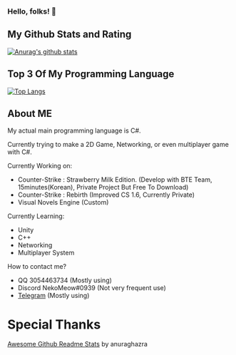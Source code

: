 ### Hello, folks! 👋

## My Github Stats and Rating
[![Anurag's github stats](https://github-readme-stats.vercel.app/api?username=HowToDoThis&show_icons=true&theme=radical)](https://github.com/anuraghazra/github-readme-stats)

## Top 3 Of My Programming Language
[![Top Langs](https://github-readme-stats.vercel.app/api/top-langs/?username=HowToDoThis&langs_count=3)](https://github.com/anuraghazra/github-readme-stats)

## About ME
My actual main programming language is C#.

Currently trying to make a 2D Game, Networking, or even multiplayer game with C#.

Currently Working on:
 - Counter-Strike : Strawberry Milk Edition. (Develop with BTE Team, 15minutes(Korean), Private Project But Free To Download)
 - Counter-Strike : Rebirth (Improved CS 1.6, Currently Private)
 - Visual Novels Engine (Custom)
 
Currently Learning:
 - Unity
 - C++
 - Networking
 - Multiplayer System
 
How to contact me?
 - QQ 3054463734 (Mostly using)
 - Discord NekoMeow#0939 (Not very frequent use)
 - [Telegram](https://t.me/NekoMeow0708) (Mostly using)

# Special Thanks
[Awesome Github Readme Stats](https://github.com/anuraghazra/github-readme-stats) by anuraghazra


<!--
**HowToDoThis/HowToDoThis** is a ✨ _special_ ✨ repository because its `README.md` (this file) appears on your GitHub profile.

Here are some ideas to get you started:

- 🔭 I’m currently working on ...
- 🌱 I’m currently learning ...
- 👯 I’m looking to collaborate on ...
- 🤔 I’m looking for help with ...
- 💬 Ask me about ...
- 📫 How to reach me: ...
- 😄 Pronouns: ...
- ⚡ Fun fact: ...
-->
